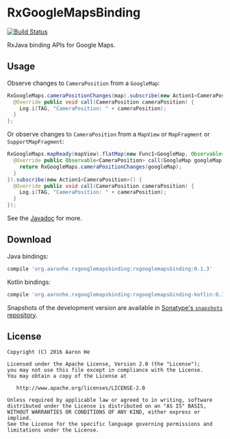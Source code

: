 # RxGoogleMapsBinding
[![Build Status](https://travis-ci.org/aaronhe42/RxGoogleMapsBinding.svg?branch=master)](https://travis-ci.org/aaronhe42/RxGoogleMapsBinding)

RxJava binding APIs for Google Maps.

## Usage

Observe changes to `CameraPosition` from a `GoogleMap`:
```java
RxGoogleMaps.cameraPositionChanges(map).subscribe(new Action1<CameraPosition>() {
  @Override public void call(CameraPosition cameraPosition) {
    Log.i(TAG, "CameraPosition: " + cameraPosition);
  }
};
```

Or observe changes to `CameraPosition` from a `MapView` or `MapFragment` or `SupportMapFragment`:
```java
RxGoogleMaps.mapReady(mapView).flatMap(new Func1<GoogleMap, Observable<CameraPosition>>() {
  @Override public Observable<CameraPosition> call(GoogleMap googleMap) {
    return RxGoogleMaps.cameraPositionChanges(googleMap);
  }
}).subscribe(new Action1<CameraPosition>() {
  @Override public void call(CameraPosition cameraPosition) {
    Log.i(TAG, "CameraPosition: " + cameraPosition);
  }
});
```

See the [Javadoc](http://aaronhe42.github.io/RxGoogleMapsBinding/0.x/rxgooglemapsbinding/) for more.

## Download
Java bindings:
```groovy
compile 'org.aaronhe.rxgooglemapsbinding:rxgooglemapsbinding:0.1.3'
```

Kotlin bindings:
```groovy
compile 'org.aaronhe.rxgooglemapsbinding:rxgooglemapsbinding-kotlin:0.1.3'
```

Snapshots of the development version are available in [Sonatype's `snapshots` repository][snap].

## License

    Copyright (C) 2016 Aaron He

    Licensed under the Apache License, Version 2.0 (the "License");
    you may not use this file except in compliance with the License.
    You may obtain a copy of the License at

       http://www.apache.org/licenses/LICENSE-2.0

    Unless required by applicable law or agreed to in writing, software
    distributed under the License is distributed on an "AS IS" BASIS,
    WITHOUT WARRANTIES OR CONDITIONS OF ANY KIND, either express or implied.
    See the License for the specific language governing permissions and
    limitations under the License.
 
[snap]: https://oss.sonatype.org/content/repositories/snapshots/
